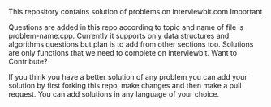 This repository contains solution of problems on interviewbit.com
Important

Questions are added in this repo according to topic and name of file is problem-name.cpp.
Currently it supports only data structures and algorithms questions but plan is to add from other sections too.
Solutions are only functions that we need to complete on interviewbit.
Want to Contribute?

If you think you have a better solution of any problem you can add your solution by first forking this repo, make changes and then make a pull request.
You can add solutions in any language of your choice.
